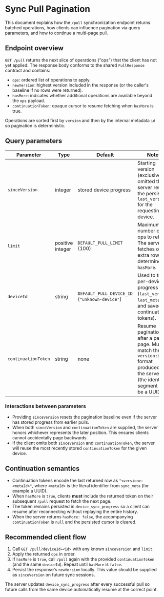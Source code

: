 # Sync Pull Pagination

This document explains how the `/pull` synchronization endpoint returns batched
operations, how clients can influence pagination via query parameters, and how
to continue a multi-page pull.

## Endpoint overview

`GET /pull` returns the next slice of operations ("ops") that the client has
not yet applied. The response body conforms to the shared `PullResponse`
contract and contains:

- `ops`: ordered list of operations to apply.
- `newVersion`: highest version included in the response (or the caller's
  baseline if no rows were returned).
- `hasMore`: indicates whether additional operations are available beyond the
  `ops` payload.
- `continuationToken`: opaque cursor to resume fetching when `hasMore` is true.

Operations are sorted first by `version` and then by the internal metadata `id`
so pagination is deterministic.

## Query parameters

| Parameter | Type | Default | Notes |
|-----------|------|---------|-------|
| `sinceVersion` | integer | stored device progress | Starting version (exclusive). If omitted the server reuses the persisted `last_version` for the requesting device. |
| `limit` | positive integer | `DEFAULT_PULL_LIMIT` (100) | Maximum number of ops to return. The server fetches one extra row to determine `hasMore`. |
| `deviceId` | string | `DEFAULT_PULL_DEVICE_ID` (`"unknown-device"`) | Used to track per-device progress (`last_version`, `last_meta_id`, and saved continuation tokens). |
| `continuationToken` | string | none | Resume pagination after a partial page. Must match the `version:id` format produced by the server (the identifier segment may be a UUID). |

### Interactions between parameters

- Providing `sinceVersion` resets the pagination baseline even if the server has
  stored progress from earlier pulls.
- When both `sinceVersion` and `continuationToken` are supplied, the server
  honors whichever represents the later position. This ensures clients cannot
  accidentally page backwards.
- If the client omits both `sinceVersion` and `continuationToken`, the server
  will reuse the most recently stored `continuationToken` for the given device.

## Continuation semantics

- Continuation tokens encode the last returned row as `"<version>:<metaId>"`, where `<metaId>` is the literal identifier from `sync_meta` (for example a UUID).
- When `hasMore` is `true`, clients **must** include the returned token on their
  subsequent `/pull` request to fetch the next page.
- The token remains persisted in `device_sync_progress` so a client can resume
  after reconnecting without replaying the entire history.
- When the server returns `hasMore: false`, the accompanying `continuationToken`
  is `null` and the persisted cursor is cleared.

## Recommended client flow

1. Call `GET /pull?deviceId=<id>` with any known `sinceVersion` and `limit`.
2. Apply the returned `ops` in order.
3. If `hasMore` is `true`, call `/pull` again with the provided
   `continuationToken` (and the same `deviceId`). Repeat until `hasMore` is
   `false`.
4. Persist the response's `newVersion` locally. This value should be supplied as
   `sinceVersion` on future sync sessions.

The server updates `device_sync_progress` after every successful pull so future
calls from the same device automatically resume at the correct point.
